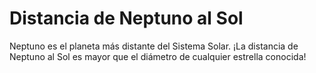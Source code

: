 # Distancia de Neptuno al Sol

Neptuno es el planeta más distante del Sistema Solar. ¡La distancia de Neptuno
al Sol es mayor que el diámetro de cualquier estrella conocida!
